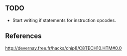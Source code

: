 ## TODO
* Start writing if statements for instruction opcodes.

## References
http://devernay.free.fr/hacks/chip8/C8TECH10.HTM#0.0
